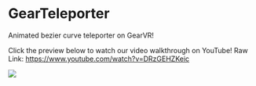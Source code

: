 # GearTeleporter
Animated bezier curve teleporter on GearVR!

 Click the preview below to watch our video walkthrough on YouTube! Raw Link: https://www.youtube.com/watch?v=DRzGEHZKeic

<p>
  <a href=https://www.youtube.com/watch?v=DRzGEHZKeic target="_blank"><img src="tele.gif" style="!important width:100%"></a>
</p>
